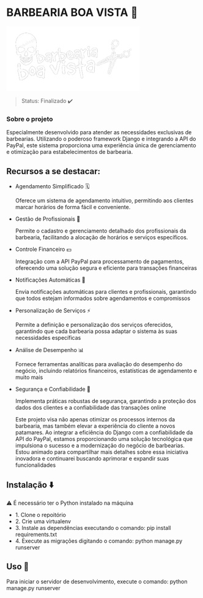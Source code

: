 # BARBEARIA BOA VISTA 💈
![logo-barber2-removebg-preview](home/static/images/logo-barber2-removebg-preview.png)

>Status: Finalizado ✔️

### Sobre o projeto
<p>Especialmente desenvolvido para atender as necessidades exclusivas de barbearias. Utilizando o poderoso framework Django e integrando a API do PayPal, este sistema proporciona uma experiência única de gerenciamento e otimização para estabelecimentos de barbearia.</p>

## Recursos a se destacar:
<ul>
  <li>Agendamento Simplificado 🗓️</li>
    <p>Oferece um sistema de agendamento intuitivo, permitindo aos clientes marcar horários de forma fácil e conveniente.</p>
  <li>Gestão de Profissionais 👔</li>
    <p>Permite o cadastro e gerenciamento detalhado dos profissionais da barbearia, facilitando a alocação de horários e serviços específicos.</p>
  <li>Controle Financeiro 💵</li>
    <p>Integração com a API PayPal para processamento de pagamentos, oferecendo uma solução segura e eficiente para transações financeiras</p>
  <li>Notificações Automáticas 🔔</li>
    <p>Envia notificações automáticas para clientes e profissionais, garantindo que todos estejam informados sobre agendamentos e compromissos</p>
  <li>Personalização de Serviços ⚡</li>
    <p>Permite a definição e personalização dos serviços oferecidos, garantindo que cada barbearia possa adaptar o sistema às suas necessidades específicas</p>
  <li>Análise de Desempenho 📊</li>
    <p>Fornece ferramentas analíticas para avaliação do desempenho do negócio, incluindo relatórios financeiros, estatísticas de agendamento e muito mais</p>
  <li>Segurança e Confiabilidade 🔐</li>
    <p>Implementa práticas robustas de segurança, garantindo a proteção dos dados dos clientes e a confiabilidade das transações online</p>
  <p>Este projeto visa não apenas otimizar os processos internos da barbearia, mas também elevar a experiência do cliente a novos patamares. Ao integrar a eficiência do Django com a confiabilidade da API do PayPal, estamos proporcionando uma solução tecnológica que impulsiona o sucesso e a modernização do negócio de barbearias. Estou animado para compartilhar mais detalhes sobre essa iniciativa inovadora e continuarei buscando aprimorar e expandir suas funcionalidades</p>
</ul>

## Instalação ⬇️

<p>⚠️ É necessário ter o Python instalado na máquina</p>

<ul>
  <li>1. Clone o repoitório</li>
  <li>2. Crie uma virtualenv</li>
  <li>3. Instale as dependências executando o comando: pip install requirements.txt </li>
  <li>4. Execute as migrações digitando o comando: python manage.py runserver </li> 
</ul>

## Uso 🔧
<p>Para iniciar o servidor de desenvolvimento, execute o comando: python manage.py runserver</p>
